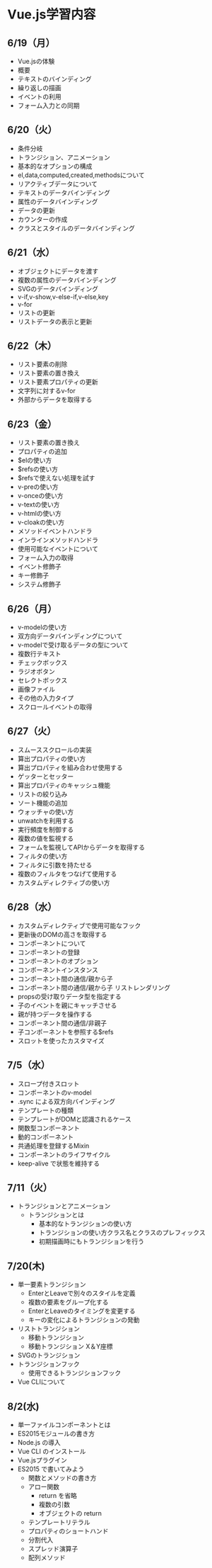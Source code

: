 # Vue.js学習内容
## 6/19（月）
- Vue.jsの体験
- 概要
- テキストのバインディング
- 繰り返しの描画
- イベントの利用
- フォーム入力との同期

## 6/20（火）
- 条件分岐
- トランジション、アニメーション
- 基本的なオプションの構成
- el,data,computed,created,methodsについて
- リアクティブデータについて
- テキストのデータバインディング
- 属性のデータバインディング
- データの更新
- カウンターの作成
- クラスとスタイルのデータバインディング

## 6/21（水）
- オブジェクトにデータを渡す
- 複数の属性のデータバインディング
- SVGのデータバインディング
- v-if,v-show,v-else-if,v-else,key
- v-for
- リストの更新
- リストデータの表示と更新

## 6/22（木）
- リスト要素の削除
- リスト要素の置き換え
- リスト要素プロパティの更新
- 文字列に対するv-for
- 外部からデータを取得する

## 6/23（金）
- リスト要素の置き換え
- プロパティの追加
- $elの使い方
- $refsの使い方
- $refsで使えない処理を試す
- v-preの使い方
- v-onceの使い方
- v-textの使い方
- v-htmlの使い方
- v-cloakの使い方
- メソッドイベントハンドラ
- インラインメソッドハンドラ
- 使用可能なイベントについて
- フォーム入力の取得
- イベント修飾子
- キー修飾子
- システム修飾子

## 6/26（月）
- v-modelの使い方
- 双方向データバインディングについて
- v-modelで受け取るデータの型について
- 複数行テキスト
- チェックボックス
- ラジオボタン
- セレクトボックス
- 画像ファイル
- その他の入力タイプ
- スクロールイベントの取得

## 6/27（火）
- スムーススクロールの実装
- 算出プロパティの使い方
- 算出プロパティを組み合わせ使用する
- ゲッターとセッター
- 算出プロパティのキャッシュ機能
- リストの絞り込み
- ソート機能の追加
- ウォッチャの使い方
- unwatchを利用する
- 実行頻度を制御する
- 複数の値を監視する
- フォームを監視してAPIからデータを取得する
- フィルタの使い方
- フィルタに引数を持たせる
- 複数のフィルタをつなげて使用する
- カスタムディレクティブの使い方

## 6/28（水）
- カスタムディレクティブで使用可能なフック
- 更新後のDOMの高さを取得する
- コンポーネントについて
- コンポーネントの登録
- コンポーネントのオプション
- コンポーネントインスタンス
- コンポーネント間の通信/親から子
- コンポーネント間の通信/親から子 リストレンダリング
- propsの受け取りデータ型を指定する
- 子のイベントを親にキャッチさせる
- 親が持つデータを操作する
- コンポーネント間の通信/非親子
- 子コンポーネントを参照する$refs
- スロットを使ったカスタマイズ

## 7/5（水）
- スロープ付きスロット
- コンポーネントのv-model
- .sync による双方向バインディング
- テンプレートの種類
- テンプレートがDOMと認識されるケース
- 関数型コンポーネント
- 動的コンポーネント
- 共通処理を登録するMixin
- コンポーネントのライフサイクル
- keep-alive で状態を維持する

## 7/11（火）
- トランジションとアニメーション
   - トランジションとは
     - 基本的なトランジションの使い方
     - トランジションの使い方クラス名とクラスのプレフィックス
     - 初期描画時にもトランジションを行う

## 7/20(木)
- 単一要素トランジション
  - EnterとLeaveで別々のスタイルを定義
  - 複数の要素をグループ化する
  - EnterとLeaveのタイミングを変更する
  - キーの変化によるトランジションの発動
- リストトランジション
  - 移動トランジション
  - 移動トランジション X＆Y座標
- SVGのトランジション
- トランジションフック
  - 使用できるトランジションフック
- Vue CLIについて

## 8/2(水)
- 単一ファイルコンポーネントとは
- ES2015モジュールの書き方
- Node.js の導入
- Vue CLI のインストール
- Vue.jsプラグイン
- ES2015 で書いてみよう
  - 関数とメソッドの書き方
  - アロー関数
    - return を省略
    - 複数の引数
    - オブジェクトの return
  - テンプレートリテラル
  - プロパティのショートハンド
  - 分割代入
  - スプレッド演算子
  - 配列メソッド